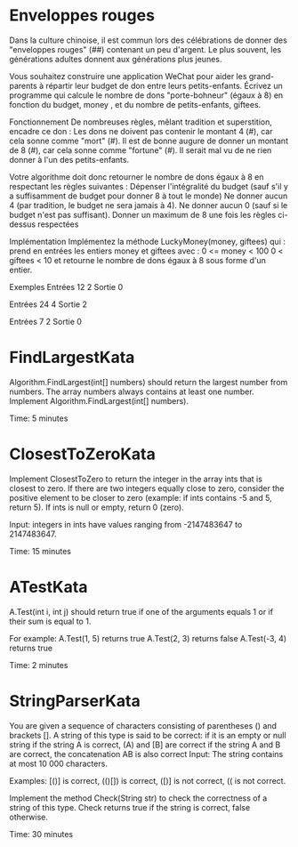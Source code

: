 # Enveloppes rouges
Dans la culture chinoise, il est commun lors des célébrations de donner des "enveloppes rouges" (##) contenant un peu d'argent. Le plus souvent, les générations adultes donnent aux générations plus jeunes.

Vous souhaitez construire une application WeChat pour aider les grand-parents à répartir leur budget de don entre leurs petits-enfants. Écrivez un programme qui calcule le nombre de dons "porte-bohneur" (égaux à 8) en fonction du budget, money , et du nombre de petits-enfants, giftees.

Fonctionnement
De nombreuses règles, mêlant tradition et superstition, encadre ce don :
Les dons ne doivent pas contenir le montant 4 (#), car cela sonne comme "mort" (#). Il est de bonne augure de donner un montant de 8 (#), car cela sonne comme "fortune" (#). Il serait mal vu de ne rien donner à l'un des petits-enfants.

Votre algorithme doit donc retourner le nombre de dons égaux à 8 en respectant les règles suivantes :
Dépenser l'intégralité du budget (sauf s'il y a suffisamment de budget pour donner 8 à tout le monde)
Ne donner aucun 4 (par tradition, le budget ne sera jamais à 4). Ne donner aucun 0 (sauf si le budget n'est pas suffisant). Donner un maximum de 8 une fois les règles ci-dessus respectées

Implémentation
Implémentez la méthode LuckyMoney(money, giftees) qui :
prend en entrées les entiers money et giftees avec : 0 <= money < 100 0 < giftees < 10 et retourne le nombre de dons égaux à 8 sous forme d'un entier.

Exemples
Entrées
12
2
Sortie
0

Entrées
24
4
Sortie
2

Entrées
7
2
Sortie
0

# FindLargestKata
Algorithm.FindLargest(int[] numbers) should return the largest number from numbers. The array
numbers always contains at least one number.
Implement Algorithm.FindLargest(int[] numbers).

Time: 5 minutes

# ClosestToZeroKata
Implement ClosestToZero to return the integer in the array ints that is closest to zero. If there are two integers equally close to zero, consider the positive element to be closer to zero (example: if ints contains -5 and 5, return 5). If ints is null or empty, return 0 (zero).

Input: integers in ints have values ranging from -2147483647 to 2147483647.

Time: 15 minutes

# ATestKata
A.Test(int i, int j) should return true if one of the arguments equals 1 or if their sum is equal to 1.

For example:
A.Test(1, 5) returns true
A.Test(2, 3) returns false
A.Test(-3, 4) returns true

Time: 2 minutes

# StringParserKata
You are given a sequence of characters consisting of parentheses () and brackets []. A string of this type is said to be correct: if it is an empty or null string if the string A is correct, (A) and [B] are correct if the string A and B are correct, the concatenation AB is also correct
Input: The string contains at most 10 000 characters.

Examples: [()] is correct, (()[]) is correct, ([)] is not correct, (( is not correct.

Implement the method Check(String str) to check the correctness of a string of this type. Check returns true if the string is correct, false otherwise.

Time: 30 minutes

